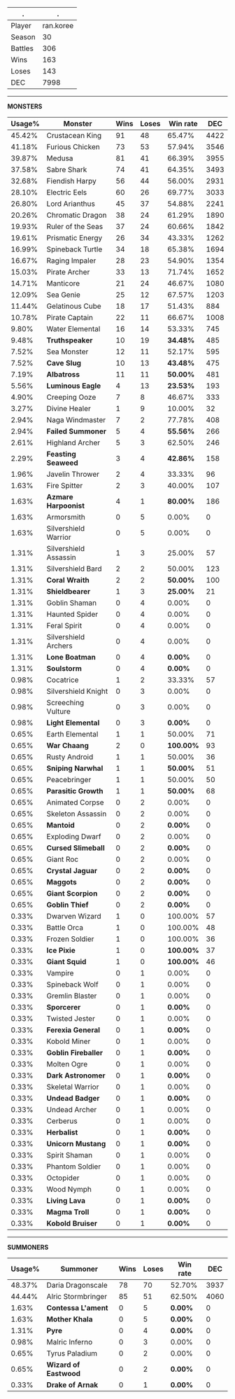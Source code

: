 .|.
|-|-
Player|ran.koree
Season|30
Battles|306
Wins|163
Loses|143
DEC|7998

---
**MONSTERS**

Usage%|Monster|Wins|Loses|Win rate|DEC|
-|-|-|-|-|-|
45.42%|Crustacean King|91|48|65.47%|4422|
41.18%|Furious Chicken|73|53|57.94%|3546|
39.87%|Medusa|81|41|66.39%|3955|
37.58%|Sabre Shark|74|41|64.35%|3493|
32.68%|Fiendish Harpy|56|44|56.00%|2931|
28.10%|Electric Eels|60|26|69.77%|3033|
26.80%|Lord Arianthus|45|37|54.88%|2241|
20.26%|Chromatic Dragon|38|24|61.29%|1890|
19.93%|Ruler of the Seas|37|24|60.66%|1842|
19.61%|Prismatic Energy|26|34|43.33%|1262|
16.99%|Spineback Turtle|34|18|65.38%|1694|
16.67%|Raging Impaler|28|23|54.90%|1354|
15.03%|Pirate Archer|33|13|71.74%|1652|
14.71%|Manticore|21|24|46.67%|1080|
12.09%|Sea Genie|25|12|67.57%|1203|
11.44%|Gelatinous Cube|18|17|51.43%|884|
10.78%|Pirate Captain|22|11|66.67%|1008|
9.80%|Water Elemental|16|14|53.33%|745|
9.48%|**Truthspeaker**|10|19|**34.48%**|485|
7.52%|Sea Monster|12|11|52.17%|595|
7.52%|**Cave Slug**|10|13|**43.48%**|475|
7.19%|**Albatross**|11|11|**50.00%**|481|
5.56%|**Luminous Eagle**|4|13|**23.53%**|193|
4.90%|Creeping Ooze|7|8|46.67%|333|
3.27%|Divine Healer|1|9|10.00%|32|
2.94%|Naga Windmaster|7|2|77.78%|408|
2.94%|**Failed Summoner**|5|4|**55.56%**|266|
2.61%|Highland Archer|5|3|62.50%|246|
2.29%|**Feasting Seaweed**|3|4|**42.86%**|158|
1.96%|Javelin Thrower|2|4|33.33%|96|
1.63%|Fire Spitter|2|3|40.00%|107|
1.63%|**Azmare Harpoonist**|4|1|**80.00%**|186|
1.63%|Armorsmith|0|5|0.00%|0|
1.63%|Silvershield Warrior|0|5|0.00%|0|
1.31%|Silvershield Assassin|1|3|25.00%|57|
1.31%|Silvershield Bard|2|2|50.00%|123|
1.31%|**Coral Wraith**|2|2|**50.00%**|100|
1.31%|**Shieldbearer**|1|3|**25.00%**|21|
1.31%|Goblin Shaman|0|4|0.00%|0|
1.31%|Haunted Spider|0|4|0.00%|0|
1.31%|Feral Spirit|0|4|0.00%|0|
1.31%|Silvershield Archers|0|4|0.00%|0|
1.31%|**Lone Boatman**|0|4|**0.00%**|0|
1.31%|**Soulstorm**|0|4|**0.00%**|0|
0.98%|Cocatrice|1|2|33.33%|57|
0.98%|Silvershield Knight|0|3|0.00%|0|
0.98%|Screeching Vulture|0|3|0.00%|0|
0.98%|**Light Elemental**|0|3|**0.00%**|0|
0.65%|Earth Elemental|1|1|50.00%|71|
0.65%|**War Chaang**|2|0|**100.00%**|93|
0.65%|Rusty Android|1|1|50.00%|36|
0.65%|**Sniping Narwhal**|1|1|**50.00%**|51|
0.65%|Peacebringer|1|1|50.00%|50|
0.65%|**Parasitic Growth**|1|1|**50.00%**|68|
0.65%|Animated Corpse|0|2|0.00%|0|
0.65%|Skeleton Assassin|0|2|0.00%|0|
0.65%|**Mantoid**|0|2|**0.00%**|0|
0.65%|Exploding Dwarf|0|2|0.00%|0|
0.65%|**Cursed Slimeball**|0|2|**0.00%**|0|
0.65%|Giant Roc|0|2|0.00%|0|
0.65%|**Crystal Jaguar**|0|2|**0.00%**|0|
0.65%|**Maggots**|0|2|**0.00%**|0|
0.65%|**Giant Scorpion**|0|2|**0.00%**|0|
0.65%|**Goblin Thief**|0|2|**0.00%**|0|
0.33%|Dwarven Wizard|1|0|100.00%|57|
0.33%|Battle Orca|1|0|100.00%|48|
0.33%|Frozen Soldier|1|0|100.00%|36|
0.33%|**Ice Pixie**|1|0|**100.00%**|37|
0.33%|**Giant Squid**|1|0|**100.00%**|46|
0.33%|Vampire|0|1|0.00%|0|
0.33%|Spineback Wolf|0|1|0.00%|0|
0.33%|Gremlin Blaster|0|1|0.00%|0|
0.33%|**Sporcerer**|0|1|**0.00%**|0|
0.33%|Twisted Jester|0|1|0.00%|0|
0.33%|**Ferexia General**|0|1|**0.00%**|0|
0.33%|Kobold Miner|0|1|0.00%|0|
0.33%|**Goblin Fireballer**|0|1|**0.00%**|0|
0.33%|Molten Ogre|0|1|0.00%|0|
0.33%|**Dark Astronomer**|0|1|**0.00%**|0|
0.33%|Skeletal Warrior|0|1|0.00%|0|
0.33%|**Undead Badger**|0|1|**0.00%**|0|
0.33%|Undead Archer|0|1|0.00%|0|
0.33%|Cerberus|0|1|0.00%|0|
0.33%|**Herbalist**|0|1|**0.00%**|0|
0.33%|**Unicorn Mustang**|0|1|**0.00%**|0|
0.33%|Spirit Shaman|0|1|0.00%|0|
0.33%|Phantom Soldier|0|1|0.00%|0|
0.33%|Octopider|0|1|0.00%|0|
0.33%|Wood Nymph|0|1|0.00%|0|
0.33%|**Living Lava**|0|1|**0.00%**|0|
0.33%|**Magma Troll**|0|1|**0.00%**|0|
0.33%|**Kobold Bruiser**|0|1|**0.00%**|0|

---
**SUMMONERS**

Usage%|Summoner|Wins|Loses|Win rate|DEC|
-|-|-|-|-|-|
48.37%|Daria Dragonscale|78|70|52.70%|3937|
44.44%|Alric Stormbringer|85|51|62.50%|4060|
1.63%|**Contessa L'ament**|0|5|**0.00%**|0|
1.63%|**Mother Khala**|0|5|**0.00%**|0|
1.31%|**Pyre**|0|4|**0.00%**|0|
0.98%|Malric Inferno|0|3|0.00%|0|
0.65%|Tyrus Paladium|0|2|0.00%|0|
0.65%|**Wizard of Eastwood**|0|2|**0.00%**|0|
0.33%|**Drake of Arnak**|0|1|**0.00%**|0|
